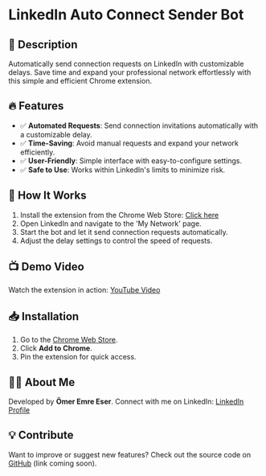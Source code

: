 # LinkedIn Auto Connect Sender Bot

## 🚀 Description
Automatically send connection requests on LinkedIn with customizable delays. Save time and expand your professional network effortlessly with this simple and efficient Chrome extension.

## 🔥 Features
- ✅ **Automated Requests**: Send connection invitations automatically with a customizable delay.
- ✅ **Time-Saving**: Avoid manual requests and expand your network efficiently.
- ✅ **User-Friendly**: Simple interface with easy-to-configure settings.
- ✅ **Safe to Use**: Works within LinkedIn's limits to minimize risk.

## 🎯 How It Works
1. Install the extension from the Chrome Web Store: [Click here](https://chromewebstore.google.com/detail/linkedin-auto-connect-sen/ijpdpkdbkgmjhcfpffbkjfiibdapbhik?hl=en)
2. Open LinkedIn and navigate to the 'My Network' page.
3. Start the bot and let it send connection requests automatically.
4. Adjust the delay settings to control the speed of requests.

## 📺 Demo Video
Watch the extension in action: [YouTube Video](https://youtu.be/qf2goN7ccxg?si=Y0BZ7gKVETdbv0PK)

## 📥 Installation
1. Go to the [Chrome Web Store](https://chromewebstore.google.com/detail/linkedin-auto-connect-sen/ijpdpkdbkgmjhcfpffbkjfiibdapbhik?hl=en).
2. Click **Add to Chrome**.
3. Pin the extension for quick access.

## 👨‍💻 About Me
Developed by **Ömer Emre Eser**. Connect with me on LinkedIn: [LinkedIn Profile](https://www.linkedin.com/in/omer-emre-eser/)

## 💡 Contribute
Want to improve or suggest new features? Check out the source code on [GitHub](#) (link coming soon).
